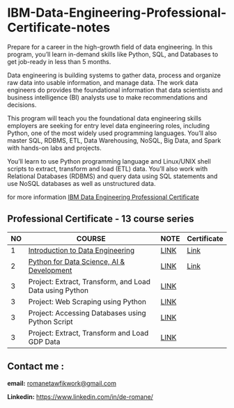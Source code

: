 # IBM-Data-Engineering-Professional-Certificate-notes
Prepare for a career in the high-growth field of data engineering. In this program, you’ll learn in-demand skills like Python, SQL, and Databases to get job-ready in less than 5 months.

Data engineering is building systems to gather data, process and organize raw data into usable information, and manage data. The work data engineers do provides the foundational information that data scientists and business intelligence (BI) analysts use to make recommendations and decisions.

This program will teach you the foundational data engineering skills employers are seeking for entry level data engineering roles, including Python, one of the most widely used programming languages. You’ll also master SQL, RDBMS, ETL, Data Warehousing, NoSQL, Big Data, and Spark with hands-on labs and projects.

You’ll learn to use Python programming language and Linux/UNIX shell scripts to extract, transform and load (ETL) data. You’ll also work with Relational Databases (RDBMS) and query data using SQL statements and use NoSQL databases as well as unstructured data. 



for more information [IBM Data Engineering Professional Certificate](https://www.coursera.org/professional-certificates/ibm-data-engineer)

## Professional Certificate - 13 course series

| NO | COURSE | NOTE | Certificate |
| ----------- | ----------- |----------- |----------- |
| 1 | [Introduction to Data Engineering](https://www.coursera.org/learn/introduction-to-data-engineering?specialization=ibm-data-engineer) | [LINK](https://github.com/DE-romane/IBM-Data-Engineering-Professional-Certificate-notes/blob/main/01-Introduction%20to%20Data%20Engineering%20note.md) | [Link](https://coursera.org/share/a7199789c49f80960fd0e5cd06e87cc8) |
| 2 | [Python for Data Science, AI & Development](https://www.coursera.org/learn/python-for-applied-data-science-ai?) | [LINK](https://github.com/DE-romane/IBM-Data-Engineering-Professional-Certificate-notes/blob/main/2-Python%20for%20Data%20Science%2C%20AI%20%26%20Development.md) | [Link](https://coursera.org/share/5c600fefbcb49065557ab39423c40887) |
| 3 | Project: Extract, Transform, and Load Data using Python | [LINK](https://github.com/DE-romane/IBM-Data-Engineering-Professional-Certificate-notes/tree/main/Project%20Extract%2C%20Transform%2C%20and%20Load%20Data%20using%20Python) | |
| 3 | Project: Web Scraping using Python | [LINK](https://github.com/DE-romane/IBM-Data-Engineering-Professional-Certificate-notes/tree/main/Webscraping%20by%20python) | |
| 3 | Project: Accessing Databases using Python Script | [LINK](https://github.com/DE-romane/IBM-Data-Engineering-Professional-Certificate-notes/tree/main/Accessing%20Databases%20using%20Python%20Script) | |
| 3 | Project: Extract, Transform and Load GDP Data | [LINK](https://github.com/DE-romane/IBM-Data-Engineering-Professional-Certificate-notes/tree/main/Extract%2C%20Transfrom%20and%20Load%20GDP%20Data) | |
## Contact me :  

**email:**  romanetawfikwork@gmail.com

**Linkedin:** https://www.linkedin.com/in/de-romane/
